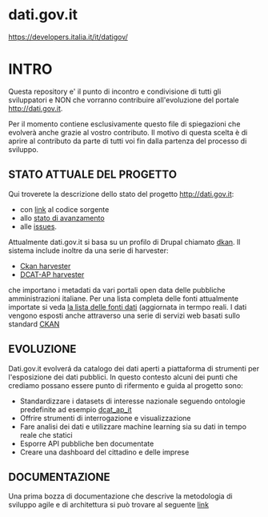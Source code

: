 # dati.gov.it

https://developers.italia.it/it/datigov/

# INTRO

Questa repository e' il punto di incontro e condivisione di tutti gli sviluppatori e NON che vorranno contribuire
all'evoluzione del portale http://dati.gov.it.

Per il momento contiene esclusivamente questo file di spiegazioni che evolverà anche
grazie al vostro contributo. Il motivo di questa scelta è di aprire al contributo da parte di tutti voi fin
dalla partenza del processo di sviluppo.

## STATO ATTUALE DEL PROGETTO

Qui troverete la descrizione dello stato del progetto http://dati.gov.it:
- con [link](https://github.com/FormezPA/dkan) al codice sorgente
- allo [stato di avanzamento](https://github.com/italia/dati.gov.it/projects)
- alle [issues](https://github.com/italia/dati.gov.it/issues).

Attualmente dati.gov.it si basa su un profilo di Drupal chiamato [dkan](https://github.com/FormezPA/dkan).  Il sistema include inoltre da una serie di harvester:

- [Ckan harvester](https://github.com/FormezPA/dkan_harvest_ckan)
- [DCAT-AP harvester](https://github.com/FormezPA/dkan_harvest_dcatap)

che importano i metadati da vari portali open data delle pubbliche amministrazioni italiane. Per una lista completa delle fonti attualmente importate si veda [la lista delle fonti dati](http://www.dati.gov.it/admin/harvest-sources-export) (aggiornata in termpo reali. 
I dati vengono esposti anche attraverso una serie di servizi web basati sullo standard [CKAN](http://docs.ckan.org/en/latest/api/)

## EVOLUZIONE

Dati.gov.it evolverá da catalogo dei dati aperti a piattaforma di strumenti per l'esposizione dei dati pubblici. In questo contesto
alcuni dei punti che crediamo possano essere punto di rifermento e guida al progetto sono:

- Standardizzare i datasets di interesse nazionale seguendo ontologie predefinite ad esempio [dcat_ap_it](http://guida-pratica-dcat-ap-it.readthedocs.io/en/latest/guida.html)
- Offrire strumenti di interrogazione e visualizzazione
- Fare analisi dei dati e utilizzare machine learning sia su dati in tempo reale che statici
- Esporre API pubbliche ben documentate
- Creare una dashboard del cittadino e delle imprese

## DOCUMENTAZIONE

Una prima bozza di documentazione che descrive la metodologia di sviluppo agile e di architettura si può trovare al
seguente [link](https://docs.google.com/document/d/1dCfbpwmkl-U2kreykRY8YXJct6GOe-r_3qjism5wI2Y/edit)
